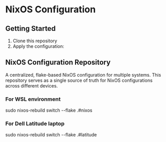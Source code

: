 # NixOS Configuration

## Getting Started

1. Clone this repository
2. Apply the configuration:

## NixOS Configuration Repository

A centralized, flake-based NixOS configuration for multiple systems. This repository serves as a single source of truth for NixOS configurations across different devices.


### For WSL environment
sudo nixos-rebuild switch --flake .#nixos

### For Dell Latitude laptop
sudo nixos-rebuild switch --flake .#latitude